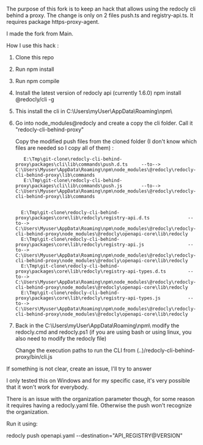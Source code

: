 The purpose of this fork is to keep an hack that allows using the redocly cli behind a proxy. The change is only on 2 files push.ts and registry-api.ts. It requires package https-proxy-agent.

I made the fork from Main. 

How I use this hack :

  1. Clone this repo
  2. Run npm install
  3. Run npm compile 
  4. Install the latest version of redocly api (currently 1.6.0)
     npm install @redocly/cli -g
     
  6. This install the cli in C:\Users\myUser\AppData\Roaming\npm\
  7. Go into node_modules\@redocly and create a copy the cli folder. Call it "redocly-cli-behind-proxy"

     Copy the modified push files from the cloned folder (I don't know which files are needed so I copy all of them) :
     
            E:\Tmp\git-clone\redocly-cli-behind-proxy\packages\cli\lib\commands\push.d.ts     --to-->     C:\Users\Myuser\AppData\Roaming\npm\node_modules\@redocly\redocly-cli-behind-proxy\lib\commands 
            E:\Tmp\git-clone\redocly-cli-behind-proxy\packages\cli\lib\commands\push.js       --to-->     C:\Users\Myuser\AppData\Roaming\npm\node_modules\@redocly\redocly-cli-behind-proxy\lib\commands

             
           E:\Tmp\git-clone\redocly-cli-behind-proxy\packages\core\lib\redocly\registry-api.d.ts              --to-->  C:\Users\Myuser\AppData\Roaming\npm\node_modules\@redocly\redocly-cli-behind-proxy\node_modules\@redocly\openapi-core\lib\redocly
           E:\Tmp\git-clone\redocly-cli-behind-proxy\packages\core\lib\redocly\registry-api.js                --to-->  C:\Users\Myuser\AppData\Roaming\npm\node_modules\@redocly\redocly-cli-behind-proxy\node_modules\@redocly\openapi-core\lib\redocly
           E:\Tmp\git-clone\redocly-cli-behind-proxy\packages\core\lib\redocly\registry-api-types.d.ts        --to-->  C:\Users\Myuser\AppData\Roaming\npm\node_modules\@redocly\redocly-cli-behind-proxy\node_modules\@redocly\openapi-core\lib\redocly
           E:\Tmp\git-clone\redocly-cli-behind-proxy\packages\core\lib\redocly\registry-api-types.js          --to-->  C:\Users\Myuser\AppData\Roaming\npm\node_modules\@redocly\redocly-cli-behind-proxy\node_modules\@redocly\openapi-core\lib\redocly
           
         

  9. Back in the  C:\Users\myUser\AppData\Roaming\npm\ modify the redocly.cmd and redocly.ps1 (if you are using bash or using linux, you also need to modify the redocly file)

     Change the execution paths to run the CLI from (..)/redocly-cli-behind-proxy/bin/cli.js

If something is not clear, create an issue, I'll try to answer     

I only tested this on Windows and for my specific case, it's very possible that it won't work for everybody.

There is an issue with the organization parameter though, for some reason it requires having a redocly.yaml file. Otherwise the push won't recognize the organization.

Run it using:


 redocly push openapi.yaml --destination="API_REGISTRY@VERSION"
